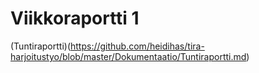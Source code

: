 # Viikkoraportti 1

(Tuntiraportti)(https://github.com/heidihas/tira-harjoitustyo/blob/master/Dokumentaatio/Tuntiraportti.md)
